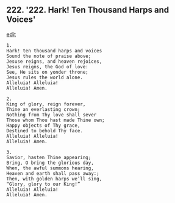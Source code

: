 
## 222.  '222. Hark! Ten Thousand Harps and Voices'
[edit](https://docs.google.com/document/d/1mnm%2Dg16cQZzY353G7fLeGe1ZT2SCrA8f/edit?mode=html)






    1.
    Hark! ten thousand harps and voices
    Sound the note of praise above;
    Jesuse reigns, and heaven rejoices,
    Jesus reigns, the God of love:
    See, He sits on yonder throne;
    Jesus rules the world alone.
    Alleluia! Alleluia!
    Alleluia! Amen.

    2.
    King of glory, reign forever,
    Thine an everlasting crown;
    Nothing from Thy love shall sever
    Those whom Thou hast made Thine own;
    Happy objects of Thy grace,
    Destined to behold Thy face.
    Alleluia! Alleluia!
    Alleluia! Amen.

    3.
    Savior, hasten Thine appearing;
    Bring, O bring the glorious day,
    When, the awful summons hearing,
    Heaven and earth shall pass away:;
    Then, with golden harps we’ll sing,
    “Glory, glory to our King!”
    Alleluia! Alleluia!
    Alleluia! Amen.
